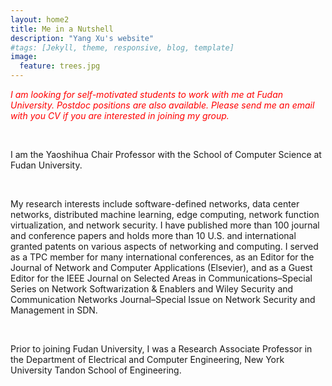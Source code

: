 ```yaml
---
layout: home2
title: Me in a Nutshell
description: "Yang Xu's website"
#tags: [Jekyll, theme, responsive, blog, template]
image:
  feature: trees.jpg
---
```


 <p style="color:red"> <i> I am looking for self-motivated students to work with me at Fudan University. Postdoc positions are also available. Please send me an email with you CV if you are interested in joining my group. </i> </p>

<br />

I am the Yaoshihua Chair Professor with the School of Computer Science at Fudan University.

<br />

My research interests include software-defined networks, data center networks, distributed machine learning, edge computing, network function virtualization, and network security. I have published more than 100 journal and conference papers and holds more than 10 U.S. and international granted patents on various aspects of networking and computing. I served as a TPC member for many international conferences, as an Editor for the Journal of Network and Computer Applications (Elsevier), and as a Guest Editor for the IEEE Journal on Selected Areas in Communications–Special Series on Network Softwarization & Enablers and Wiley Security and Communication Networks Journal–Special Issue on Network Security and Management in SDN.


<br />

Prior to joining Fudan University, I was a Research Associate Professor in the Department of Electrical and Computer Engineering, New York University Tandon School of Engineering. 




